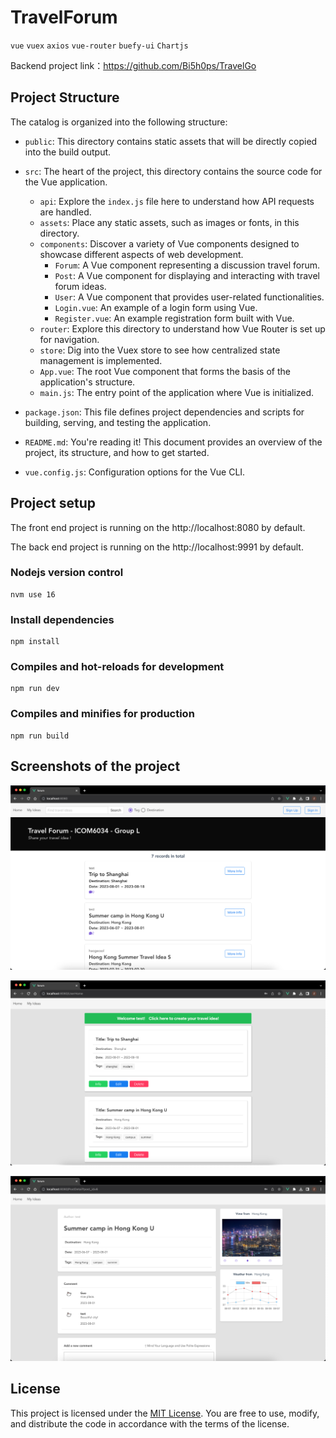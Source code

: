# TravelForum

`vue` `vuex` `axios` `vue-router` `buefy-ui` `Chartjs`

Backend project link：https://github.com/Bi5h0ps/TravelGo

## Project Structure

The catalog is organized into the following structure:

- `public`: This directory contains static assets that will be directly copied into the build output.

- `src`: The heart of the project, this directory contains the source code for the Vue application.
    - `api`: Explore the `index.js` file here to understand how API requests are handled.
    - `assets`: Place any static assets, such as images or fonts, in this directory.
    - `components`: Discover a variety of Vue components designed to showcase different aspects of web development.
        - `Forum`: A Vue component representing a discussion travel forum.
        - `Post`: A Vue component for displaying and interacting with travel forum ideas.
        - `User`: A Vue component that provides user-related functionalities.
        - `Login.vue`: An example of a login form using Vue.
        - `Register.vue`: An example registration form built with Vue.
    - `router`: Explore this directory to understand how Vue Router is set up for navigation.
    - `store`: Dig into the Vuex store to see how centralized state management is implemented.
    - `App.vue`: The root Vue component that forms the basis of the application's structure.
    - `main.js`: The entry point of the application where Vue is initialized.

- `package.json`: This file defines project dependencies and scripts for building, serving, and testing the application.

- `README.md`: You're reading it! This document provides an overview of the project, its structure, and how to get started.

- `vue.config.js`: Configuration options for the Vue CLI.

## Project setup
The front end project is running on the http://localhost:8080 by default.

The back end project is running on the http://localhost:9991 by default.

### Nodejs version control
```
nvm use 16
```

### Install dependencies
```
npm install
```

### Compiles and hot-reloads for development
```
npm run dev
```

### Compiles and minifies for production
```
npm run build
```

## Screenshots of the project

![img.png](screenshot/img.png)

![img_1.png](screenshot/img_1.png)

![img_2.png](screenshot/img_2.png)


## License

This project is licensed under the [MIT License](LICENSE). You are free to use, modify, and distribute the code in accordance with the terms of the license.

